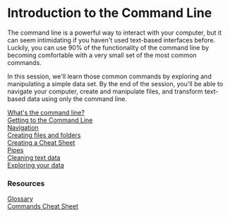 # Introduction to the Command Line

The command line is a powerful way to interact with your computer, but it can seem intimidating if you haven't used text-based interfaces before. Luckily, you can use 90% of the functionality of the command line by becoming comfortable with a very small set of the most common commands.

In this session, we'll learn those common commands by exploring and manipulating a simple data set. By the end of the session, you'll be able to navigate your computer, create and manipulate files, and transform text-based data using only the command line. 


[What's the command line?](sections/what-is-the-command-line.md)  
[Getting to the Command Line](sections/getting-to-the-command-line.md)  
[Navigation](sections/navigation.md)  
[Creating files and folders](sections/creating-files-and-folders.md)  
[Creating a Cheat Sheet](sections/creating_a_cheat_sheet.md)  
[Pipes](pipes.md)  
[Cleaning text data]()  
[Exploring your data]()  



### Resources

[Glossary](sections/glossary.md)  
[Commands Cheat Sheet](sections/commands.md)  
